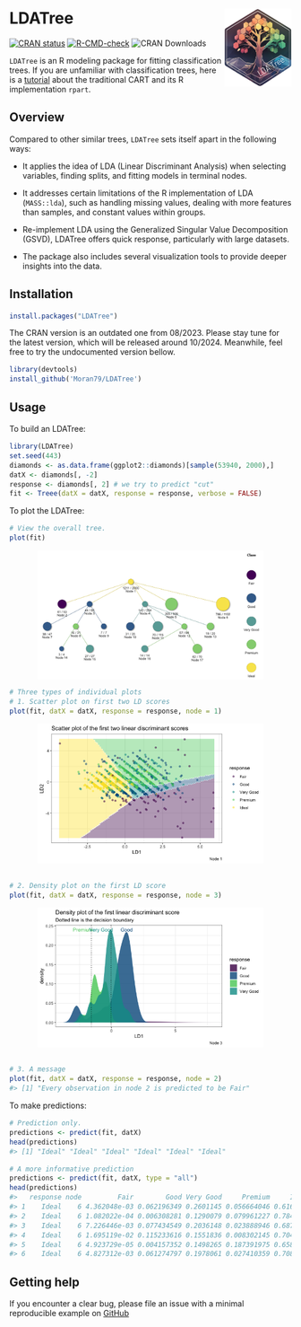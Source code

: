 
<!-- README.md is generated from README.Rmd. Please edit that file -->

# LDATree <a href="http://iamwangsiyu.com/LDATree/"><img src="man/figures/logo.png" align="right" height="139" alt="LDATree website" /></a>

<!-- badges: start -->

[![CRAN
status](https://www.r-pkg.org/badges/version/LDATree)](https://CRAN.R-project.org/package=LDATree)
[![R-CMD-check](https://github.com/Moran79/LDATree/actions/workflows/R-CMD-check.yaml/badge.svg)](https://github.com/Moran79/LDATree/actions/workflows/R-CMD-check.yaml)
![CRAN Downloads](https://cranlogs.r-pkg.org/badges/grand-total/LDATree)
<!-- badges: end -->

`LDATree` is an R modeling package for fitting classification trees. If
you are unfamiliar with classification trees, here is a
[tutorial](http://www.sthda.com/english/articles/35-statistical-machine-learning-essentials/141-cart-model-decision-tree-essentials/)
about the traditional CART and its R implementation `rpart`.

## Overview

Compared to other similar trees, `LDATree` sets itself apart in the
following ways:

- It applies the idea of LDA (Linear Discriminant Analysis) when
  selecting variables, finding splits, and fitting models in terminal
  nodes.

- It addresses certain limitations of the R implementation of LDA
  (`MASS::lda`), such as handling missing values, dealing with more
  features than samples, and constant values within groups.

- Re-implement LDA using the Generalized Singular Value Decomposition
  (GSVD), LDATree offers quick response, particularly with large
  datasets.

- The package also includes several visualization tools to provide
  deeper insights into the data.

## Installation

``` r
install.packages("LDATree")
```

The CRAN version is an outdated one from 08/2023. Please stay tune for
the latest version, which will be released around 10/2024. Meanwhile,
feel free to try the undocumented version bellow.

``` r
library(devtools)
install_github('Moran79/LDATree')
```

## Usage

To build an LDATree:

``` r
library(LDATree)
set.seed(443)
diamonds <- as.data.frame(ggplot2::diamonds)[sample(53940, 2000),]
datX <- diamonds[, -2]
response <- diamonds[, 2] # we try to predict "cut"
fit <- Treee(datX = datX, response = response, verbose = FALSE)
```

To plot the LDATree:

``` r
# View the overall tree.
plot(fit)
```

<img src="man/figures/README-plot1-1.png" width="80%" style="display: block; margin: auto;" />

``` r
# Three types of individual plots
# 1. Scatter plot on first two LD scores
plot(fit, datX = datX, response = response, node = 1)
```

<img src="man/figures/README-plot2-1.png" width="80%" style="display: block; margin: auto;" />

``` r

# 2. Density plot on the first LD score
plot(fit, datX = datX, response = response, node = 3)
```

<img src="man/figures/README-plot2-2.png" width="80%" style="display: block; margin: auto;" />

``` r

# 3. A message
plot(fit, datX = datX, response = response, node = 2)
#> [1] "Every observation in node 2 is predicted to be Fair"
```

To make predictions:

``` r
# Prediction only.
predictions <- predict(fit, datX)
head(predictions)
#> [1] "Ideal" "Ideal" "Ideal" "Ideal" "Ideal" "Ideal"
```

``` r
# A more informative prediction
predictions <- predict(fit, datX, type = "all")
head(predictions)
#>   response node         Fair        Good Very Good     Premium     Ideal
#> 1    Ideal    6 4.362048e-03 0.062196349 0.2601145 0.056664046 0.6166630
#> 2    Ideal    6 1.082022e-04 0.006308281 0.1290079 0.079961227 0.7846144
#> 3    Ideal    6 7.226446e-03 0.077434549 0.2036148 0.023888946 0.6878352
#> 4    Ideal    6 1.695119e-02 0.115233616 0.1551836 0.008302145 0.7043295
#> 5    Ideal    6 4.923729e-05 0.004157352 0.1498265 0.187391975 0.6585749
#> 6    Ideal    6 4.827312e-03 0.061274797 0.1978061 0.027410359 0.7086815
```

## Getting help

If you encounter a clear bug, please file an issue with a minimal
reproducible example on
[GitHub](https://github.com/Moran79/LDATree/issues)
